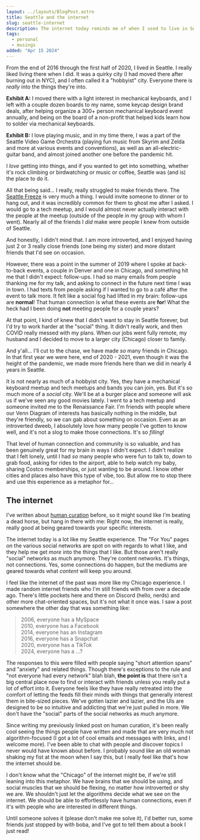 ```yaml
---
layout: ../layouts/BlogPost.astro
title: Seattle and the internet
slug: seattle-internet
description: The internet today reminds me of when I used to live in Seattle.
tags:
  - personal
  - musings
added: "Apr 15 2024"
---
```


From the end of 2016 through the first half of 2020, I lived in Seattle. I really liked living there when I did. It was a quirky city (I had moved there after burning out in NYC), and I often called it a "hobbyist" city. Everyone there is _really_ into the things they're into.

**Exhibit A:** I moved there with a light interest in mechanical keyboards, and I left with a couple dozen boards to my name, some keycap design brand deals, after helping organize a 300+ person mechanical keyboard event annually, and being on the board of a non-profit that helped kids learn how to solder via mechanical keyboards.

**Exhibit B:** I love playing music, and in my time there, I was a part of the Seattle Video Game Orchestra (playing fun music from Skyrim and Zelda and more at various events and conventions), as well as an all-electric-guitar band, and almost joined another one before the pandemic hit.

I _love_ getting into things, and if you wanted to get into something, whether it's rock climbing or birdwatching or music or coffee, Seattle was (and is) the place to do it.

All that being said... I really, really struggled to make friends there. The [Seattle Freeze](https://en.wikipedia.org/wiki/Seattle_Freeze) is very much a thing. I would invite someone to dinner or to hang out, and it was incredibly common for them to ghost me after I asked. I would go to a tech meetup, and I would almost never actually interact with the people at the meetup (outside of the people in my group with whom I went). Nearly all of the friends I _did_ make were people I knew from outside of Seattle.

And honestly, I didn't mind that. I am more introverted, and I enjoyed having just 2 or 3 really close friends (one being my sister) and more distant friends that I'd see on occasion.

However, there was a point in the summer of 2019 where I spoke at back-to-back events, a couple in Denver and one in Chicago, and something hit me that I didn't expect: follow-ups. I had so many emails from people thanking me for my talk, and asking to connect in the future next time I was in town. I had texts from people asking if I wanted to go to a café after the event to talk more. It felt like a social fog had lifted in my brain: follow-ups are **normal**! That human connection is what these events are **for**! What the heck had I been doing **not** meeting people for a couple years?

At that point, I kind of knew that I didn't want to stay in Seattle forever, but I'd try to work harder at the "social" thing. It didn't really work, and then COVID really messed with my plans. When our jobs went fully remote, my husband and I decided to move to a larger city (Chicago) closer to family.

And y'all... I'll cut to the chase, we have made _so_ many friends in Chicago. In that first year we were here, end of 2020 - 2021, even though it was the height of the pandemic, we made more friends here than we did in nearly 4 years in Seattle.

It is not nearly as much of a hobbyist city. Yes, they have a mechanical keyboard meetup and tech meetups and bands you can join, yes. But it's so much more of a _social_ city. We'll be at a burger place and someone will ask us if we've seen any good movies lately. I went to a tech meetup and someone invited me to the Renaissance Fair. I'm friends with people where our Venn Diagram of interests has basically nothing in the middle, but they're friendly, so we can gab about something on occasion. Even as an introverted dweeb, I absolutely love how many people I've gotten to know well, and it's not a slog to make those connections. It's so _filling_!

That level of human connection and community is so valuable, and has been genuinely great for my brain in ways I didn't expect. I didn't realize that I felt lonely, until I had _so_ many people who were fun to talk to, down to grab food, asking for rides to the airport, able to help watch my baby, sharing Costco memberships, or just wanting to be around. I know other cities and places also have this type of vibe, too. But allow me to stop there and use this experience as a metaphor for...

## The internet

I've written about [human curation](https://blog.cassidoo.co/post/human-curation/) before, so it might sound like I'm beating a dead horse, but hang in there with me: Right now, the internet is really, really good at being geared towards your specific interests.

The internet today is a lot like my Seattle experience. The "For You" pages on the various social networks are spot on with regards to what I like, and they help me get _more_ into the things that I like. But those aren't really "social" networks as much anymore. They're content networks. It's things, not connections. Yes, some connections do happen, but the mediums are geared towards what _content_ will keep you around.

I feel like the internet of the past was more like my Chicago experience. I made random internet friends who I'm still friends with from over a decade ago. There's little pockets here and there on Discord (hello, nerds) and other more chat-oriented spaces, but it's not what it once was. I saw a post somewhere the other day that was something like:

> 2006, everyone has a MySpace  
> 2010, everyone has a Facebook  
> 2014, everyone has an Instagram  
> 2016, everyone has a Snapchat  
> 2020, everyone has a TikTok  
> 2024, everyone has a ...?

The responses to this were filled with people saying "short attention spans" and "anxiety" and related things. Though there's exceptions to the rule and "not everyone had every network" blah blah, **the point is** that there isn't a big central place now to find or interact with friends unless you really put a lot of effort into it. Everyone feels like they have really retreated into the comfort of letting the feeds fill their minds with things that generally interest them in bite-sized pieces. We've gotten lazier and lazier, and the UIs are designed to be so intuitive and addicting that we're just pulled in more. We don't have the "social" parts of the social networks as much anymore.

Since writing my previously linked post on human curation, it's been really cool seeing the things people have written and made that are very much not algorithm-focused (I got a lot of cool emails and messages with links, and I welcome more). I've been able to chat with people and discover topics I never would have known about before. I probably sound like an old woman shaking my fist at the moon when I say this, but I really feel like that's how the internet should be.

I don't know what the "Chicago" of the internet might be, if we're still leaning into this metaphor. We have brains that we should be using, and social muscles that we should be flexing, no matter how introverted or shy we are. We shouldn't just let the algorithms decide what we see on the internet. We should be able to effortlessly have human connections, even if it's with people who are interested in different things.

Until someone solves it (please don't make me solve it), I'd better run, some friends just stopped by with boba, and I've got to tell them about a book I just read!
